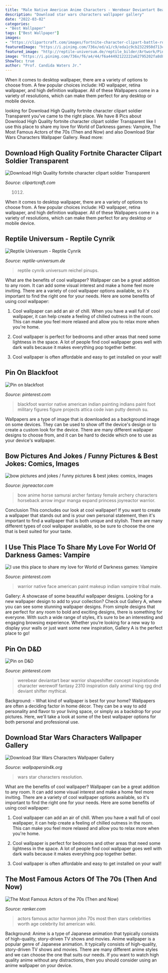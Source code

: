 ```yaml
---
title: "Male Native American Anime Characters - Werebear Deviantart Bear Warrior Shapeshifter Concept Inspirationde Character Werewolf Fantasy 2310 Inspiration Daily Animal King Rpg Dnd Deviant Shifter Mythical"
description: "Download star wars characters wallpaper gallery"
date: "2022-03-02"
categories:
- "Best Wallpaper"
tags: ["Best Wallpaper"]
images:
- "https://clipartcraft.com/images/fortnite-character-clipart-battle-royale-6.png"
featuredImage: "https://i.pinimg.com/736x/ed/a1/c9/eda1c9cb2322950d713c808d5dad22be.jpg"
featured_image: "http://reptile-universum.de/reptile_bilder/Artwork/Pinups/Reptile2010.jpg"
image: "https://i.pinimg.com/736x/f6/a4/44/f6a44492122222a62795202fa8d8ae2b.jpg"
ShowToc: true
author: "Prof. Candida Waters Jr."
---
```



When it comes to desktop wallpaper, there are a variety of options to choose from. A few popular choices include: HD wallpaper, retina wallpaper, and high definition wallpaper. All of these Wallpapers come in a variety of resolutions, which can make them perfect for any desktop or mobile device. 

	

		
looking for Download High Quality fortnite character clipart soldier Transparent you've came to the right place. We have 8 Pics about Download High Quality fortnite character clipart soldier Transparent like I use this place to share my love for World of Darkness games: Vampire, The Most Famous Actors of the 70s (Then and Now) and also Download Star Wars Characters Wallpaper Gallery. Read more:
		
    
## Download High Quality Fortnite Character Clipart Soldier Transparent

<img loading=lazy src="https://clipartcraft.com/images/fortnite-character-clipart-battle-royale-6.png" onerror="this.onerror=null;this.src='https://tse4.mm.bing.net/th?id=OIP.uB3rvUYED6yjzn7FCsTZMAHaKS&amp;pid=15.1';" alt="Download High Quality fortnite character clipart soldier Transparent">

_Source: clipartcraft.com_

>1012. 

	

When it comes to desktop wallpaper, there are a variety of options to choose from. A few popular choices include: HD wallpaper, retina wallpaper, and high definition wallpaper. All of these Wallpapers come in a variety of resolutions, which can make them perfect for any desktop or mobile device. 

    
## Reptile Universum - Reptile Cynrik

<img loading=lazy src="http://reptile-universum.de/reptile_bilder/Artwork/Pinups/Reptile2010.jpg" onerror="this.onerror=null;this.src='https://tse2.mm.bing.net/th?id=OIP.FXDtH6NA3iiDFmblJywdDQHaGE&amp;pid=15.1';" alt="Reptile Universum - Reptile Cynrik">

_Source: reptile-universum.de_

>reptile cynrik universum reichel pinups. 

	

What are the benefits of cool wallpaper?
Wallpaper can be a great addition to any room. It can add some visual interest and make a home feel more inviting. There are a variety of cool wallpaper options available, so it's important to find the right one for your needs. Here are some benefits of using cool wallpaper: 
1. Cool wallpaper can add an air of chill. When you have a wall full of cool wallpaper, it can help create a feeling of chilled outness in the room. This can make you feel more relaxed and allow you to relax more when you're home. 

2. Cool wallpaper is perfect for bedrooms and other areas that need some lightness in the space. A lot of people find cool wallpaper goes well with dark walls because it makes everything pop together better. 

3. Cool wallpaper is often affordable and easy to get installed on your wall!

    
## Pin On Blackfoot

<img loading=lazy src="https://i.pinimg.com/736x/f6/a4/44/f6a44492122222a62795202fa8d8ae2b.jpg" onerror="this.onerror=null;this.src='https://tse1.mm.bing.net/th?id=OIP.qNbGHUkCBsIfzAbLsD1yRwHaJ3&amp;pid=15.1';" alt="Pin on blackfoot">

_Source: pinterest.com_

>blackfoot warrior native american indian painting indians paint foot military figures figure projects attica code ivan putty demoh su. 

	

Wallpapers are a type of image that is downloaded as a background image on some devices. They can be used to show off the device's design or to create a custom look for the device. There are many different wallpaper designs to choose from, and it can be hard to decide which one to use as your device's wallpaper.

    
## Bow Pictures And Jokes / Funny Pictures &amp; Best Jokes: Comics, Images

<img loading=lazy src="http://img0.joyreactor.com/pics/post/art-girl-anime-bow-1018958.jpeg" onerror="this.onerror=null;this.src='https://tse2.mm.bing.net/th?id=OIP.AP7yrv7E80xWGwiTERo8uQHaKq&amp;pid=15.1';" alt="bow pictures and jokes / funny pictures &amp; best jokes: comics, images">

_Source: joyreactor.com_

>bow anime horse samurai archer fantasy female archery characters horseback arrow imgur manga expand princess joyreactor warrior. 

	

Conclusion
This concludes our look at cool wallpaper! If you want to create a wallpaper that stands out and is your own personal statement, then it's important to find a wallpaper that is both unique and stylish. There are many different types of cool wallpaper available, so be sure to choose the one that is best suited for your taste.

    
## I Use This Place To Share My Love For World Of Darkness Games: Vampire

<img loading=lazy src="https://i.pinimg.com/736x/ec/57/0d/ec570d517aae203ec72dd13b0a7a9918.jpg" onerror="this.onerror=null;this.src='https://tse1.mm.bing.net/th?id=OIP.wv6EM01pZZM9F_RnuKA-0gHaGM&amp;pid=15.1';" alt="I use this place to share my love for World of Darkness games: Vampire">

_Source: pinterest.com_

>warrior native face american paint makeup indian vampire tribal male. 

	

Gallery: A showcase of some beautiful wallpaper designs.
Looking for a new wallpaper design to add to your collection? Check out Gallery A, where you can see some stunning wallpaper designs. From simple designs that are perfect for any room to bold and exciting designs, there is something for everyone. With such a wide range of styles, it’s sure to be an interesting and engaging browsing experience. Whether you’re looking for a new way to display your walls or just want some new inspiration, Gallery A is the perfect place to go!





	
	
    
## Pin On D&amp;D

<img loading=lazy src="https://i.pinimg.com/736x/ed/a1/c9/eda1c9cb2322950d713c808d5dad22be.jpg" onerror="this.onerror=null;this.src='https://tse2.mm.bing.net/th?id=OIP.lr20ZVZE6SolC0htUY7t3AAAAA&amp;pid=15.1';" alt="Pin on D&amp;D">

_Source: pinterest.com_

>werebear deviantart bear warrior shapeshifter concept inspirationde character werewolf fantasy 2310 inspiration daily animal king rpg dnd deviant shifter mythical. 

	

Background: - What kind of wallpaper is best for your home?
Wallpapers are often a deciding factor in home décor. They can be a way to add personality and flavor to your living space, or simply as a backdrop for your pictures. Here, we'll take a look at some of the best wallpaper options for both personal and professional use.

    
## Download Star Wars Characters Wallpaper Gallery

<img loading=lazy src="http://www.wallpapersin4k.org/wp-content/uploads/2017/04/Star-Wars-Characters-Wallpaper-17.jpg" onerror="this.onerror=null;this.src='https://tse2.mm.bing.net/th?id=OIP.jMHjRH3oFIJl9o8yV65DQAHaNK&amp;pid=15.1';" alt="Download Star Wars Characters Wallpaper Gallery">

_Source: wallpapersin4k.org_

>wars star characters resolution. 

	

What are the benefits of cool wallpaper?
Wallpaper can be a great addition to any room. It can add some visual interest and make a home feel more inviting. There are a variety of cool wallpaper options available, so it's important to find the right one for your needs. Here are some benefits of using cool wallpaper: 
1. Cool wallpaper can add an air of chill. When you have a wall full of cool wallpaper, it can help create a feeling of chilled outness in the room. This can make you feel more relaxed and allow you to relax more when you're home. 

2. Cool wallpaper is perfect for bedrooms and other areas that need some lightness in the space. A lot of people find cool wallpaper goes well with dark walls because it makes everything pop together better. 

3. Cool wallpaper is often affordable and easy to get installed on your wall!

    
## The Most Famous Actors Of The 70s (Then And Now)

<img loading=lazy src="https://imgix.ranker.com/list_img_v2/4369/1384369/original/the-most-famous-actors-of-the-70s-then-and-now-u1?w=817&amp;h=427&amp;fm=jpg&amp;q=50&amp;fit=crop" onerror="this.onerror=null;this.src='https://tse4.mm.bing.net/th?id=OIP.tqVDqI_NZBgiE0hwc5ljewHaD3&amp;pid=15.1';" alt="The Most Famous Actors of the 70s (Then and Now)">

_Source: ranker.com_

>actors famous actor harmon john 70s most then stars celebrities worth age celebrity list american wiki. 

	

Background: Anime is a type of Japanese animation that typically consists of high-quality, story-driven TV shows and movies.
Anime wallpaper is a popular genre of Japanese animation. It typically consists of high-quality, story-driven TV shows and movies. There are many different anime styles and we can choose the one that suits our needs. If you want to watch high quality anime without any distractions, then you should consider using an anime wallpaper on your device.


